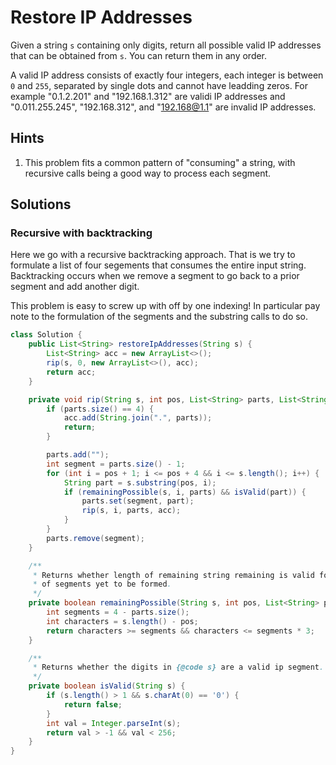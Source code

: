 # Restore IP Addresses

Given a string `s` containing only digits, return all possible valid IP
addresses that can be obtained from `s`. You can return them in any order.

A valid IP address consists of exactly four integers, each integer is between
`0` and `255`, separated by single dots and cannot have leadding zeros. For
example "0.1.2.201" and "192.168.1.312" are validi IP addresses and
"0.011.255.245", "192.168.312", and "192.168@1.1" are invalid IP addresses.

## Hints

1. This problem fits a common pattern of "consuming" a string, with recursive
   calls being a good way to process each segment.

## Solutions

### Recursive with backtracking

Here we go with a recursive backtracking approach. That is we try to formulate
a list of four segements that consumes the entire input string. Backtracking
occurs when we remove a segment to go back to a prior segment and add another
digit.

This problem is easy to screw up with off by one indexing! In particular pay
note to the formulation of the segments and the substring calls to do so.

```java
class Solution {
    public List<String> restoreIpAddresses(String s) {
        List<String> acc = new ArrayList<>();
        rip(s, 0, new ArrayList<>(), acc);
        return acc;
    }

    private void rip(String s, int pos, List<String> parts, List<String> acc) {
        if (parts.size() == 4) {
            acc.add(String.join(".", parts));
            return;
        }

        parts.add("");
        int segment = parts.size() - 1;
        for (int i = pos + 1; i <= pos + 4 && i <= s.length(); i++) {
            String part = s.substring(pos, i);
            if (remainingPossible(s, i, parts) && isValid(part)) {
                parts.set(segment, part);
                rip(s, i, parts, acc);
            }
        }
        parts.remove(segment);
    }

    /**
     * Returns whether length of remaining string remaining is valid for the number
     * of segments yet to be formed.
     */
    private boolean remainingPossible(String s, int pos, List<String> parts) {
        int segments = 4 - parts.size();
        int characters = s.length() - pos;
        return characters >= segments && characters <= segments * 3;
    }

    /**
     * Returns whether the digits in {@code s} are a valid ip segment.
     */
    private boolean isValid(String s) {
        if (s.length() > 1 && s.charAt(0) == '0') {
            return false;
        }
        int val = Integer.parseInt(s);
        return val > -1 && val < 256;
    }
}
```
